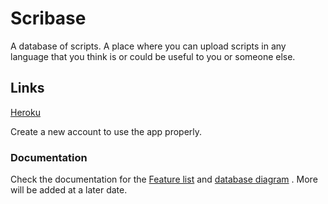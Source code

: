 # Scribase
A database of scripts.
A place where you can upload scripts in any language that you think is or could be useful to you or someone else.

## Links
[Heroku](https://scribase.herokuapp.com/)

Create a new account to use the app properly.

### Documentation
Check the documentation for the 
[Feature list](https://github.com/SirVeggie/Tsoha/blob/master/documentation/Feature%20list.md)
and
[database diagram](https://github.com/SirVeggie/Tsoha/blob/master/documentation/Database%20diagram.png)
. More will be added at a later date.
